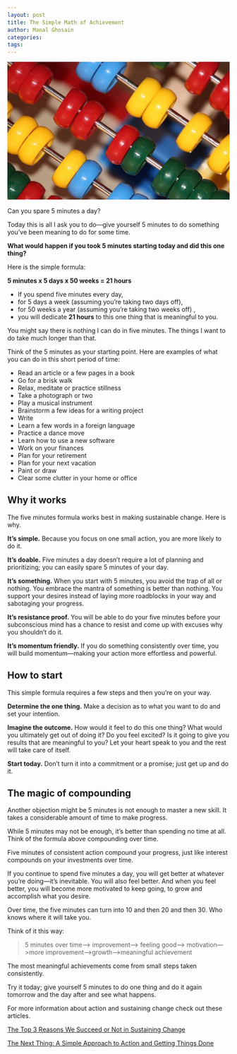 ```yaml
---
layout: post
title: The Simple Math of Achievement
author: Manal Ghosain
categories:
tags:
---
```


![Abacus](/images/math.jpg)


Can you spare 5 minutes a day?

Today this is all I ask you to do—give yourself 5 minutes to do something you’ve been meaning to do for some time.

**What would happen if you took 5 minutes starting today and did this one thing?**

Here is the simple formula:

**5 minutes x 5 days x 50 weeks = 21 hours**

- If you spend five minutes every day,
- for 5 days a week (assuming you’re taking two days off),
- for 50 weeks a year (assuming you’re taking two weeks off) ,
- you will dedicate **21 hours** to this one thing that is meaningful to you.

You might say there is nothing I can do in five minutes. The things I want to do take much longer than that.

Think of the 5 minutes as your starting point. Here are examples of what you can do in this short period of time:

- Read an article or a few pages in a book
- Go for a brisk walk
- Relax, meditate or practice stillness
- Take a photograph or two
- Play a musical instrument
- Brainstorm a few ideas for a writing project
- Write
- Learn a few words in a foreign language
- Practice a dance move
- Learn how to use a new software
- Work on your finances
- Plan for your retirement
- Plan for your next vacation
- Paint or draw
- Clear some clutter in your home or office

## Why it works

The five minutes formula works best in making sustainable change. Here is why.

**It’s simple.** Because you focus on one small action, you are more likely to do it.

**It’s doable.** Five minutes a day doesn’t require a lot of planning and prioritizing; you can easily spare 5 minutes of your day.

**It’s something.** When you start with 5 minutes, you avoid the trap of all or nothing. You embrace the mantra of something is better than nothing. You support your desires instead of laying more roadblocks in your way and sabotaging your progress.

**It’s resistance proof.** You will be able to do your five minutes before your subconscious mind has a chance to resist and come up with excuses why you shouldn’t do it.

**It’s momentum friendly.** If you do something consistently over time, you will build momentum—making your action more effortless and powerful.

## How to start

This simple formula requires a few steps and then you’re on your way.

**Determine the one thing.** Make a decision as to what you want to do and set your intention.

**Imagine the outcome.** How would it feel to do this one thing? What would you ultimately get out of doing it? Do you feel excited? Is it going to give you results that are meaningful to you? Let your heart speak to you and the rest will take care of itself.

**Start today.** Don’t turn it into a commitment or a promise; just get up and do it.

## The magic of compounding

Another objection might be 5 minutes is not enough to master a new skill. It takes a considerable amount of time to make progress.

While 5 minutes may not be enough, it’s better than spending no time at all. Think of the formula above compounding over time.

Five minutes of consistent action compound your progress, just like interest compounds on your investments over time.

If you continue to spend five minutes a day, you will get better at whatever you’re doing—it’s inevitable. You will also feel better. And when you feel better, you will become more motivated to keep going, to grow and accomplish what you desire.

Over time, the five minutes can turn into 10 and then 20 and then 30. Who knows where it will take you.

Think of it this way:

> 5 minutes over time—> improvement—> feeling good—> motivation—>more improvement—>growth—>meaningful achievement

The most meaningful achievements come from small steps taken consistently.

Try it today; give yourself 5 minutes to do one thing and do it again tomorrow and the day after and see what happens.

For more information about action and sustaining change check out these articles.

[The Top 3 Reasons We Succeed or Not in Sustaining Change](/the-top-3-reasons-we-succeed-or-not-in-sustaining-change/)

[The Next Thing: A Simple Approach to Action and Getting Things Done](/the-next-thing-getting-things-done/)